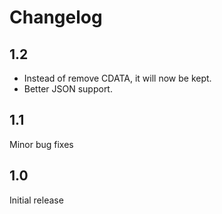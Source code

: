 # Changelog

## 1.2

- Instead of remove CDATA, it will now be kept.
- Better JSON support.

## 1.1

Minor bug fixes

## 1.0

Initial release